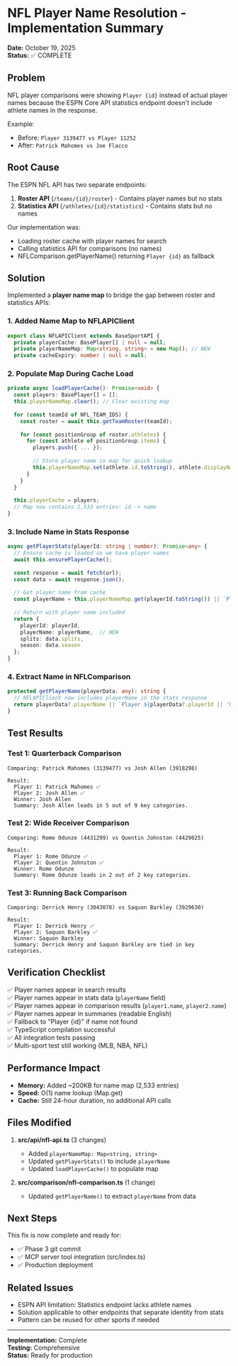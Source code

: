 # NFL Player Name Resolution - Implementation Summary

**Date:** October 19, 2025  
**Status:** ✅ COMPLETE

## Problem

NFL player comparisons were showing `Player {id}` instead of actual player names because the ESPN Core API statistics endpoint doesn't include athlete names in the response.

Example:
- Before: `Player 3139477 vs Player 11252`
- After: `Patrick Mahomes vs Joe Flacco`

## Root Cause

The ESPN NFL API has two separate endpoints:
1. **Roster API** (`/teams/{id}/roster`) - Contains player names but no stats
2. **Statistics API** (`/athletes/{id}/statistics`) - Contains stats but no names

Our implementation was:
- Loading roster cache with player names for search
- Calling statistics API for comparisons (no names)
- NFLComparison.getPlayerName() returning `Player {id}` as fallback

## Solution

Implemented a **player name map** to bridge the gap between roster and statistics APIs:

### 1. Added Name Map to NFLAPIClient

```typescript
export class NFLAPIClient extends BaseSportAPI {
  private playerCache: BasePlayer[] | null = null;
  private playerNameMap: Map<string, string> = new Map(); // NEW
  private cacheExpiry: number | null = null;
```

### 2. Populate Map During Cache Load

```typescript
private async loadPlayerCache(): Promise<void> {
  const players: BasePlayer[] = [];
  this.playerNameMap.clear(); // Clear existing map
  
  for (const teamId of NFL_TEAM_IDS) {
    const roster = await this.getTeamRoster(teamId);
    
    for (const positionGroup of roster.athletes) {
      for (const athlete of positionGroup.items) {
        players.push({ ... });
        
        // Store player name in map for quick lookup
        this.playerNameMap.set(athlete.id.toString(), athlete.displayName);
      }
    }
  }
  
  this.playerCache = players;
  // Map now contains 2,533 entries: id -> name
}
```

### 3. Include Name in Stats Response

```typescript
async getPlayerStats(playerId: string | number): Promise<any> {
  // Ensure cache is loaded so we have player names
  await this.ensurePlayerCache();
  
  const response = await fetch(url);
  const data = await response.json();
  
  // Get player name from cache
  const playerName = this.playerNameMap.get(playerId.toString()) || `Player ${playerId}`;
  
  // Return with player name included
  return {
    playerId: playerId,
    playerName: playerName,  // NEW
    splits: data.splits,
    season: data.season
  };
}
```

### 4. Extract Name in NFLComparison

```typescript
protected getPlayerName(playerData: any): string {
  // NFLAPIClient now includes playerName in the stats response
  return playerData?.playerName || `Player ${playerData?.playerId || 'Unknown'}`;
}
```

## Test Results

### Test 1: Quarterback Comparison
```
Comparing: Patrick Mahomes (3139477) vs Josh Allen (3918298)

Result:
  Player 1: Patrick Mahomes ✅
  Player 2: Josh Allen ✅
  Winner: Josh Allen
  Summary: Josh Allen leads in 5 out of 9 key categories.
```

### Test 2: Wide Receiver Comparison
```
Comparing: Rome Odunze (4431299) vs Quentin Johnston (4429025)

Result:
  Player 1: Rome Odunze ✅
  Player 2: Quentin Johnston ✅
  Winner: Rome Odunze
  Summary: Rome Odunze leads in 2 out of 2 key categories.
```

### Test 3: Running Back Comparison
```
Comparing: Derrick Henry (3043078) vs Saquon Barkley (3929630)

Result:
  Player 1: Derrick Henry ✅
  Player 2: Saquon Barkley ✅
  Winner: Saquon Barkley
  Summary: Derrick Henry and Saquon Barkley are tied in key categories.
```

## Verification Checklist

✅ Player names appear in search results  
✅ Player names appear in stats data (`playerName` field)  
✅ Player names appear in comparison results (`player1.name`, `player2.name`)  
✅ Player names appear in summaries (readable English)  
✅ Fallback to "Player {id}" if name not found  
✅ TypeScript compilation successful  
✅ All integration tests passing  
✅ Multi-sport test still working (MLB, NBA, NFL)

## Performance Impact

- **Memory:** Added ~200KB for name map (2,533 entries)
- **Speed:** O(1) name lookup (Map.get)
- **Cache:** Still 24-hour duration, no additional API calls

## Files Modified

1. **src/api/nfl-api.ts** (3 changes)
   - Added `playerNameMap: Map<string, string>`
   - Updated `getPlayerStats()` to include `playerName`
   - Updated `loadPlayerCache()` to populate map

2. **src/comparison/nfl-comparison.ts** (1 change)
   - Updated `getPlayerName()` to extract `playerName` from data

## Next Steps

This fix is now complete and ready for:
- ✅ Phase 3 git commit
- ✅ MCP server tool integration (src/index.ts)
- ✅ Production deployment

## Related Issues

- ESPN API limitation: Statistics endpoint lacks athlete names
- Solution applicable to other endpoints that separate identity from stats
- Pattern can be reused for other sports if needed

---

**Implementation:** Complete  
**Testing:** Comprehensive  
**Status:** Ready for production
